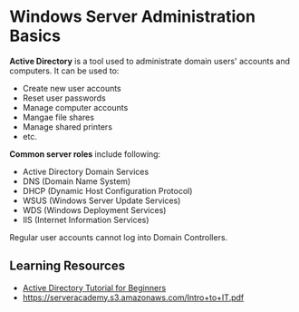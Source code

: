 # Windows Server Administration Basics

**Active Directory** is a tool used to administrate domain users' accounts and computers. It can be used to:

* Create new user accounts
* Reset user passwords
* Manage computer accounts
* Mangae file shares
* Manage shared printers
* etc. 

**Common server roles** include following:
  * Active Directory Domain Services
  * DNS (Domain Name System)
  * DHCP (Dynamic Host Configuration Protocol)
  * WSUS (Windows Server Update Services)
  * WDS (Windows Deployment Services)
  * IIS (Internet Information Services)

Regular user accounts cannot log into Domain Controllers.

## Learning Resources

* [Active Directory Tutorial for Beginners](https://www.youtube.com/watch?v=nKcrVtvZvpk)
* https://serveracademy.s3.amazonaws.com/Intro+to+IT.pdf